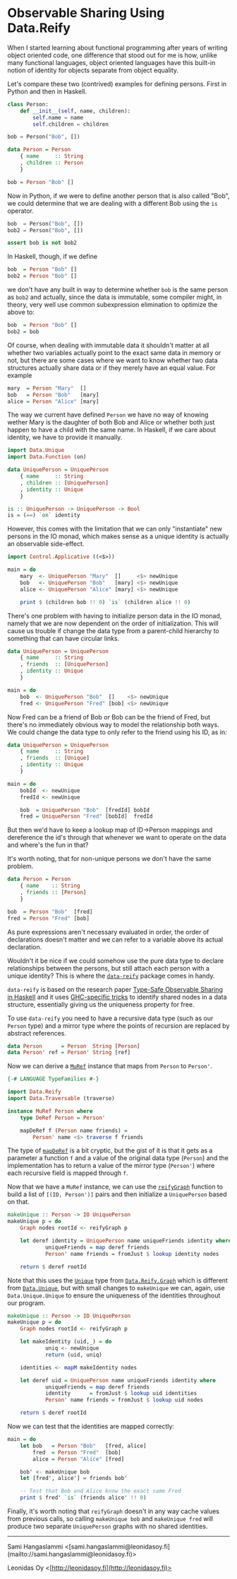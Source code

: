 
# Observable Sharing Using Data.Reify

When I started learning about functional programming after years of writing object oriented code, one difference that stood out for me is how, unlike many functional languages, object oriented languages have this built-in notion of identity for objects separate from object equality.

Let's compare these two (contrived) examples for defining persons. First in Python and then in Haskell.

```python
class Person:
    def __init__(self, name, children):
        self.name = name
        self.children = children

bob = Person("Bob", [])
```

```haskell
data Person = Person
    { name     :: String
    , children :: Person
    }

bob = Person "Bob" []
```

Now in Python, if we were to define another person that is also called "Bob", we could determine that we are dealing with a different Bob using the `is` operator.

```python
bob  = Person("Bob", [])
bob2 = Person("Bob", [])

assert bob is not bob2
```

In Haskell, though, if we define

```haskell
bob  = Person "Bob" []
bob2 = Person "Bob" []
```

we don't have any built in way to determine whether `bob` is the same person as `bob2` and actually, since the data is immutable, some compiler might, in theory, very well use common subexpression elimination to optimize the above to:

```haskell
bob  = Person "Bob" []
bob2 = bob
```

Of course, when dealing with immutable data it shouldn't matter at all whether two variables actually point to the exact same data in memory or not, but there are some cases where we want to know whether two data structures actually share data or if they merely have an equal value. For example

```haskell
mary  = Person "Mary"  []
bob   = Person "Bob"   [mary]
alice = Person "Alice" [mary]
```

The way we current have defined `Person` we have no way of knowing wether Mary is the daughter of both Bob and Alice or whether both just happen to have a child with the same name. In Haskell, if we care about identity, we have to provide it manually.

```haskell
import Data.Unique
import Data.Function (on)

data UniquePerson = UniquePerson
    { name     :: String
    , children :: [UniquePerson]
    , identity :: Unique
    }

is :: UniquePerson -> UniquePerson -> Bool
is = (==) `on` identity
```

However, this comes with the limitation that we can only "instantiate" new persons in the IO monad, which makes sense as a unique identity is actually an observable side-effect.

```haskell
import Control.Applicative ((<$>))

main = do
    mary  <- UniquePerson "Mary"  []     <$> newUnique
    bob   <- UniquePerson "Bob"   [mary] <$> newUnique
    alice <- UniquePerson "Alice" [mary] <$> newUnique

    print $ (children bob !! 0) `is` (children alice !! 0)
```


There's one problem with having to initialize person data in the IO monad, namely that we are now dependent on the order of initialization. This will cause us trouble if change the data type from a parent-child hierarchy to something that can have circular links.

```haskell
data UniquePerson = UniquePerson
    { name     :: String
    , friends  :: [UniquePerson]
    , identity :: Unique
    }

main = do
    bob  <- UniquePerson "Bob"  []    <$> newUnique
    fred <- UniquePerson "Fred" [bob] <$> newUnique
```

Now Fred can be a friend of Bob or Bob can be the friend of Fred, but there's no immediately obvious way to model the relationship both ways. We could change the data type to only refer to the friend using his ID, as in:


```haskell
data UniquePerson = UniquePerson
    { name     :: String
    , friends  :: [Unique]
    , identity :: Unique
    }

main = do
    bobId  <- newUnique
    fredId <- newUnique

    bob  = UniquePerson "Bob"  [fredId] bobId
    fred = UniquePerson "Fred" [bobId]  fredId
```

But then we'd have to keep a lookup map of ID->Person mappings and dereference the id's through that whenever we want to operate on the data and where's the fun in that?


It's worth noting, that for non-unique persons we don't have the same problem.

```haskell
data Person = Person
    { name    :: String
    , friends :: [Person]
    }

bob  = Person "Bob"  [fred]
fred = Person "Fred" [bob]
```

As pure expressions aren't necessary evaluated in order, the order of declarations doesn't matter and we can refer to a variable above its actual declaration.

Wouldn't it be nice if we could somehow use the pure data type to declare relationships between the persons, but still attach each person with a unique identity? This is where the [`data-reify`](http://hackage.haskell.org/package/data-reify) package comes in handy.

`data-reify` is based on the research paper [Type-Safe Observable Sharing in Haskell](http://www.cs.uu.nl/wiki/pub/Afp/CourseLiterature/Gill-09-TypeSafeReification.pdf) and it uses [GHC-specific tricks](http://hackage.haskell.org/packages/archive/base/latest/doc/html/System-Mem-StableName.html) to identify shared nodes in a data structure, essentially giving us the uniqueness property for free.

To use `data-reify` you need to have a recursive data type (such as our `Person` type) and a mirror type where the points of recursion are replaced by abstract references.

```haskell
data Person      = Person  String [Person]
data Person' ref = Person' String [ref]
```

Now we can derive a [`MuRef`](http://hackage.haskell.org/packages/archive/data-reify/latest/doc/html/Data-Reify.html#t:MuRef) instance that maps from `Person` to `Person'`.

```haskell
{-# LANGUAGE TypeFamilies #-}

import Data.Reify
import Data.Traversable (traverse)

instance MuRef Person where
    type DeRef Person = Person'

    mapDeRef f (Person name friends) =
        Person' name <$> traverse f friends
```

The type of [`mapDeRef`](http://hackage.haskell.org/packages/archive/data-reify/latest/doc/html/Data-Reify.html#v:mapDeRef) is a bit cryptic, but the gist of it is that it gets as a parameter a function `f` and a value of the original data type (`Person`) and the implementation has to return a value of the mirror type (`Person'`) where each recursive field is mapped through `f`.

Now that we have a `MuRef` instance, we can use the [`reifyGraph`](http://hackage.haskell.org/packages/archive/data-reify/latest/doc/html/Data-Reify.html#v:reifyGraph) function to build a list of `[(ID, Person')]` pairs and then initialize a `UniquePerson` based on that.

```haskell
makeUnique :: Person -> IO UniquePerson
makeUnique p = do
    Graph nodes rootId <- reifyGraph p

    let deref identity = UniquePerson name uniqueFriends identity where
            uniqueFriends = map deref friends
            Person' name friends = fromJust $ lookup identity nodes

    return $ deref rootId
```

Note that this uses the [`Unique`](http://hackage.haskell.org/packages/archive/data-reify/latest/doc/html/Data-Reify-Graph.html#t:Unique) type from [`Data.Reify.Graph`](http://hackage.haskell.org/packages/archive/data-reify/latest/doc/html/Data-Reify-Graph.html) which is different from [`Data.Unique`](http://hackage.haskell.org/packages/archive/base/latest/doc/html/Data-Unique.html), but with small changes to `makeUnique` we can, again, use `Data.Unique.Unique` to ensure the uniqueness of the identities throughout our program.

```haskell
makeUnique :: Person -> IO UniquePerson
makeUnique p = do
    Graph nodes rootId <- reifyGraph p

    let makeIdentity (uid,_) = do
            uniq <- newUnique
            return (uid, uniq)

    identities <- mapM makeIdentity nodes

    let deref uid = UniquePerson name uniqueFriends identity where
            uniqueFriends = map deref friends
            identity      = fromJust $ lookup uid identities
            Person' name friends = fromJust $ lookup uid nodes

    return $ deref rootId
```

Now we can test that the identities are mapped correctly:

```haskell
main = do
    let bob   = Person "Bob"   [fred, alice]
        fred  = Person "Fred"  [bob]
        alice = Person "Alice" [fred]

    bob' <- makeUnique bob
    let [fred', alice'] = friends bob'

    -- Test that Bob and Alice know the exact same Fred
    print $ fred' `is` (friends alice' !! 0)
```

Finally, it's worth noting that `reifyGraph` doesn't in any way cache values from previous calls, so calling `makeUnique bob` and `makeUnique fred` will produce two separate `UniquePerson` graphs with no shared identities.


<hr/>
Sami Hangaslammi <[sami.hangaslammi@leonidasoy.fi](mailto://sami.hangaslammi@leonidasoy.fi)>

Leonidas Oy <[http://leonidasoy.fi](http://leonidasoy.fi)>
